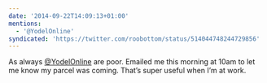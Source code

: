 ```yaml
---
date: '2014-09-22T14:09:13+01:00'
mentions:
  - '@YodelOnline'
syndicated: 'https://twitter.com/roobottom/status/514044748244729856'
---
```

As always [@YodelOnline](https://twitter.com/@YodelOnline) are poor. Emailed me this morning at 10am to let me know my parcel was coming. That’s super useful when I’m at work.

